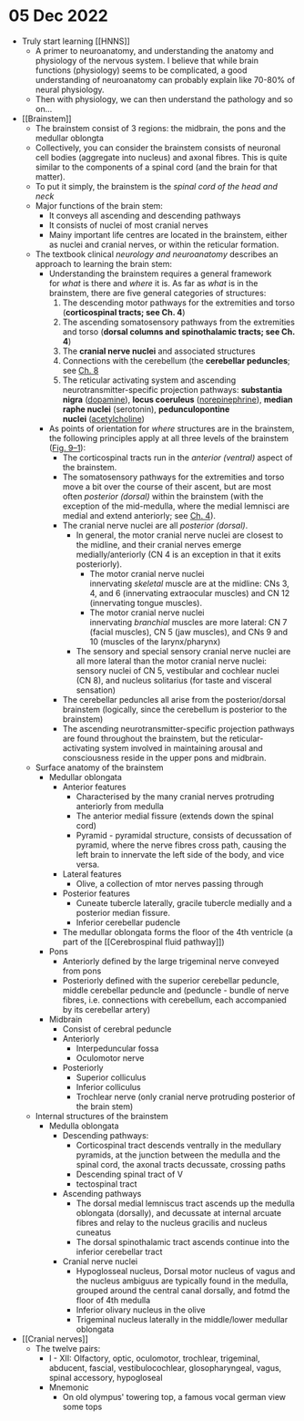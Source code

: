 # 05 Dec 2022
- Truly start learning [[HNNS]]
	- A primer to neuroanatomy, and understanding the anatomy and physiology of the nervous system. I believe that while brain functions (physiology) seems to be complicated, a good understanding of neuroanatomy can probably explain like 70-80% of neural physiology.
	- Then with physiology, we can then understand the pathology and so on...
- [[Brainstem]]
	- The brainstem consist of 3 regions: the midbrain, the pons and the medullar oblongta
	- Collectively, you can consider the brainstem consists of neuronal cell bodies (aggregate into nucleus) and axonal fibres. This is quite similar to the components of a spinal cord (and the brain for that matter).
	- To put it simply, the brainstem is the *spinal cord of the head and neck*
	- Major functions of the brain stem:
		- It conveys all ascending and descending pathways
		- It consists of nuclei of most cranial nerves
		- Mainy important life centres are located in the brainstem, either as nuclei and cranial nerves, or within the reticular formation.
	- The textbook clinical _neurology and neuroanatomy_ describes an approach to learning the brain stem:
		- Understanding the brainstem requires a general framework for _what_ is there and _where_ it is. As far as _what_ is in the brainstem, there are five general categories of structures:
			1.  The descending motor pathways for the extremities and torso (**corticospinal tracts; see Ch. 4**)
			2.  The ascending somatosensory pathways from the extremities and torso (**dorsal columns and spinothalamic tracts; see Ch. 4**)
			3.  The **cranial nerve nuclei** and associated structures
			4.  Connections with the cerebellum (the **cerebellar peduncles**; see [Ch. 8](https://accessmedicine-mhmedical-com.eproxy.lib.hku.hk/content.aspx?legacysectionid=berkneuro_ch8)
			5.  The reticular activating system and ascending neurotransmitter-specific projection pathways: **substantia nigra** ([dopamine](https://accessmedicine-mhmedical-com.eproxy.lib.hku.hk/drugs.aspx?GbosID=426587)), **locus coeruleus** ([norepinephrine](https://accessmedicine-mhmedical-com.eproxy.lib.hku.hk/drugs.aspx?GbosID=426819)), **median raphe nuclei** (serotonin), **pedunculopontine nuclei** ([acetylcholine](https://accessmedicine-mhmedical-com.eproxy.lib.hku.hk/drugs.aspx?GbosID=426063))
		- As points of orientation for _where_ structures are in the brainstem, the following principles apply at all three levels of the brainstem ([Fig. 9–1](https://accessmedicine-mhmedical-com.eproxy.lib.hku.hk/content.aspx?bookid=1984&sectionid=147771020#berkneuro_ch9fg1)):
			-   The corticospinal tracts run in the _anterior (ventral)_ aspect of the brainstem.
			-   The somatosensory pathways for the extremities and torso move a bit over the course of their ascent, but are most often _posterior (dorsal)_ within the brainstem (with the exception of the mid-medulla, where the medial lemnisci are medial and extend anteriorly; see [Ch. 4](https://accessmedicine-mhmedical-com.eproxy.lib.hku.hk/content.aspx?legacysectionid=berkneuro_ch4)).
			-   The cranial nerve nuclei are all _posterior (dorsal)_.
			    -   In general, the motor cranial nerve nuclei are closest to the midline, and their cranial nerves emerge medially/anteriorly (CN 4 is an exception in that it exits posteriorly).
			        -   The motor cranial nerve nuclei innervating _skeletal_ muscle are at the midline: CNs 3, 4, and 6 (innervating extraocular muscles) and CN 12 (innervating tongue muscles).
			        -   The motor cranial nerve nuclei innervating _branchial_ muscles are more lateral: CN 7 (facial muscles), CN 5 (jaw muscles), and CNs 9 and 10 (muscles of the larynx/pharynx)
			    -   The sensory and special sensory cranial nerve nuclei are all more lateral than the motor cranial nerve nuclei: sensory nuclei of CN 5, vestibular and cochlear nuclei (CN 8), and nucleus solitarius (for taste and visceral sensation)
			-   The cerebellar peduncles all arise from the posterior/dorsal brainstem (logically, since the cerebellum is posterior to the brainstem)
			-   The ascending neurotransmitter-specific projection pathways are found throughout the brainstem, but the reticular-activating system involved in maintaining arousal and consciousness reside in the upper pons and midbrain.
	- Surface anatomy of the brainstem
		- Medullar oblongata
			- Anterior features
				- Characterised by the many cranial nerves protruding anteriorly from medulla
				- The anterior medial fissure (extends down the spinal cord)
				- Pyramid - pyramidal structure, consists of decussation of pyramid, where the nerve fibres cross path, causing the left brain to innervate the left side of the body, and vice versa.
			- Lateral features
				- Olive, a collection of mtor nerves passing through
			- Posterior features
				- Cuneate tubercle laterally, gracile tubercle medially and a posterior median fissure.
				- Inferior cerebellar pudencle
			- The medullar oblongata forms the floor of the 4th ventricle (a part of the [[Cerebrospinal fluid pathway]])
		- Pons
			- Anteriorly defined by the large trigeminal nerve conveyed from pons
			- Posteriorly defined with the superior cerebellar peduncle, middle cerebellar peduncle and (peduncle - bundle of nerve fibres, i.e. connections with cerebellum, each accompanied by its cerebellar artery)
		- Midbrain
			- Consist of cerebral peduncle
			- Anteriorly
				- Interpeduncular fossa
				- Oculomotor nerve
			- Posteriorly
				- Superior colliculus
				- Inferior colliculus
				- Trochlear nerve (only cranial nerve protruding posterior of the brain stem)
	- Internal structures of the brainstem
		- Medulla oblongata
			- Descending pathways:
				- Corticospinal tract descends ventrally in the medullary pyramids, at the junction between the medulla and the spinal cord, the axonal tracts decussate, crossing paths
				- Descending spinal tract of V
				- tectospinal tract
			- Ascending pathways
				- The dorsal medial lemniscus tract ascends up the medulla oblongata (dorsally), and decussate at internal arcuate fibres and relay to the nucleus gracilis and nucleus cuneatus
				- The dorsal spinothalamic tract ascends continue into the inferior cerebellar tract
			- Cranial nerve nuclei
				- Hypoglosseal nucleus, Dorsal motor nucleus of vagus and the nucleus ambiguus are typically found in the medulla, grouped around the central canal dorsally, and fotmd the floor of 4th medulla
				- Inferior olivary nucleus in the olive
				- Trigeminal nucleus laterally in the middle/lower medullar oblongata
- [[Cranial nerves]]
	- The twelve pairs:
		- I - XII: Olfactory, optic, oculomotor, trochlear, trigeminal, abducent, fascial, vestibulocochlear, glosopharyngeal, vagus, spinal accessory, hypogloseal
		- Mnemonic
			- On old olympus' towering top, a famous vocal german view some tops